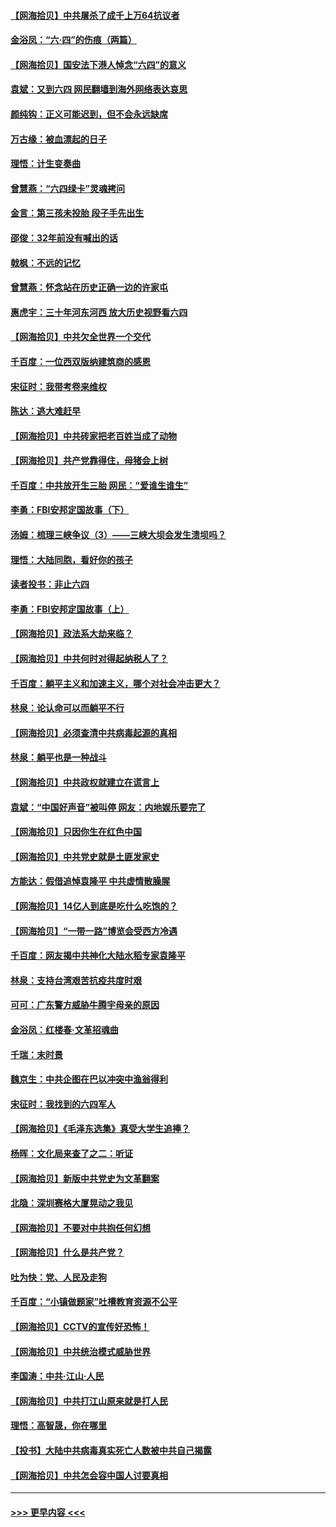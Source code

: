 #### [【网海拾贝】中共屠杀了成千上万64抗议者](../pages/nsc993/n13002713.md?t=06071601) 
#### [金浴凤：“六·四”的伤痕（两篇）](../pages/nsc993/n13001719.md?t=06071601) 
#### [【网海拾贝】国安法下港人悼念“六四”的意义](../pages/nsc993/n13001039.md?t=06071601) 
#### [袁斌：又到六四 网民翻墙到海外网络表达哀思](../pages/nsc993/n13000995.md?t=06071601) 
#### [颜纯钩：正义可能迟到，但不会永远缺席](../pages/nsc993/n13000920.md?t=06071601) 
#### [万古缘：被血漂起的日子](../pages/nsc993/n13000914.md?t=06071601) 
#### [理悟：计生变奏曲](../pages/nsc993/n13000414.md?t=06071601) 
#### [曾慧燕：“六四绿卡”灵魂拷问](../pages/nsc993/n13000277.md?t=06071601) 
#### [金言：第三孩未投胎 段子手先出生](../pages/nsc993/n13000215.md?t=06071601) 
#### [邵俊：32年前没有喊出的话](../pages/nsc993/n13000181.md?t=06071601) 
#### [戟枫：不远的记忆](../pages/nsc993/n13000121.md?t=06071601) 
#### [曾慧燕：怀念站在历史正确一边的许家屯](../pages/nsc993/n13000073.md?t=06071601) 
#### [惠虎宇：三十年河东河西 放大历史视野看六四](../pages/nsc993/n13000018.md?t=06071601) 
#### [【网海拾贝】中共欠全世界一个交代](../pages/nsc993/n12998706.md?t=06071601) 
#### [千百度：一位西双版纳建筑商的感恩](../pages/nsc993/n12998487.md?t=06071601) 
#### [宋征时：我带考卷来维权](../pages/nsc993/n12994088.md?t=06071601) 
#### [陈达：逃大难赶早](../pages/nsc993/n12993569.md?t=06071601) 
#### [【网海拾贝】中共砖家把老百姓当成了动物](../pages/nsc993/n12993483.md?t=06071601) 
#### [【网海拾贝】共产党靠得住，母猪会上树](../pages/nsc993/n12990730.md?t=06071601) 
#### [千百度：中共放开生三胎 网民：“爱谁生谁生”](../pages/nsc993/n12990644.md?t=06071601) 
#### [李勇：FBI安邦定国故事（下）](../pages/nsc993/n12987854.md?t=06071601) 
#### [汤姆：梳理三峡争议（3）——三峡大坝会发生溃坝吗？](../pages/nsc993/n12989806.md?t=06071601) 
#### [理悟：大陆同胞，看好你的孩子](../pages/nsc993/n12989778.md?t=06071601) 
#### [读者投书：非止六四](../pages/nsc993/n12989673.md?t=06071601) 
#### [李勇：FBI安邦定国故事（上）](../pages/nsc993/n12987749.md?t=06071601) 
#### [【网海拾贝】政法系大劫来临？](../pages/nsc993/n12987596.md?t=06071601) 
#### [【网海拾贝】中共何时对得起纳税人了？](../pages/nsc993/n12985578.md?t=06071601) 
#### [千百度：躺平主义和加速主义，哪个对社会冲击更大？](../pages/nsc993/n12985512.md?t=06071601) 
#### [林泉：论认命可以而躺平不行](../pages/nsc993/n12985505.md?t=06071601) 
#### [【网海拾贝】必须查清中共病毒起源的真相](../pages/nsc993/n12984276.md?t=06071601) 
#### [林泉：躺平也是一种战斗](../pages/nsc993/n12984194.md?t=06071601) 
#### [【网海拾贝】中共政权就建立在谎言上](../pages/nsc993/n12981880.md?t=06071601) 
#### [袁斌：“中国好声音”被叫停 网友：内地娱乐要完了](../pages/nsc993/n12981826.md?t=06071601) 
#### [【网海拾贝】只因你生在红色中国](../pages/nsc993/n12979096.md?t=06071601) 
#### [【网海拾贝】中共党史就是土匪发家史](../pages/nsc993/n12976478.md?t=06071601) 
#### [方能达：假借追悼袁隆平 中共虚情散臊腥](../pages/nsc993/n12976396.md?t=06071601) 
#### [【网海拾贝】14亿人到底是吃什么吃饱的？](../pages/nsc993/n12974125.md?t=06071601) 
#### [【网海拾贝】“一带一路”博览会受西方冷遇](../pages/nsc993/n12971787.md?t=06071601) 
#### [千百度：网友揭中共神化大陆水稻专家袁隆平](../pages/nsc993/n12971733.md?t=06071601) 
#### [林泉：支持台湾艰苦抗疫共度时艰](../pages/nsc993/n12971350.md?t=06071601) 
#### [可可：广东警方威胁牛腾宇母亲的原因](../pages/nsc993/n12971100.md?t=06071601) 
#### [金浴凤：红楼春·文革招魂曲](../pages/nsc993/n12970354.md?t=06071601) 
#### [千瑞：末时景](../pages/nsc993/n12970337.md?t=06071601) 
#### [魏京生：中共企图在巴以冲突中渔翁得利](../pages/nsc993/n12970286.md?t=06071601) 
#### [宋征时：我找到的六四军人](../pages/nsc993/n12970213.md?t=06071601) 
#### [【网海拾贝】《毛泽东选集》真受大学生追捧？](../pages/nsc993/n12968779.md?t=06071601) 
#### [杨晖：文化局来查了之二：听证](../pages/nsc993/n12966528.md?t=06071601) 
#### [【网海拾贝】新版中共党史为文革翻案](../pages/nsc993/n12967526.md?t=06071601) 
#### [北隐：深圳赛格大厦晃动之我见](../pages/nsc993/n12967393.md?t=06071601) 
#### [【网海拾贝】不要对中共抱任何幻想](../pages/nsc993/n12965222.md?t=06071601) 
#### [【网海拾贝】什么是共产党？](../pages/nsc993/n12962781.md?t=06071601) 
#### [吐为快：党、人民及走狗](../pages/nsc993/n12962747.md?t=06071601) 
#### [千百度：“小镇做题家”吐槽教育资源不公平](../pages/nsc993/n12962705.md?t=06071601) 
#### [【网海拾贝】CCTV的宣传好恐怖！](../pages/nsc993/n12959984.md?t=06071601) 
#### [【网海拾贝】中共统治模式威胁世界](../pages/nsc993/n12957622.md?t=06071601) 
#### [李国涛：中共‧江山‧人民](../pages/nsc993/n12957502.md?t=06071601) 
#### [【网海拾贝】中共打江山原来就是打人民](../pages/nsc993/n12954345.md?t=06071601) 
#### [理悟：高智晟，你在哪里](../pages/nsc993/n12953115.md?t=06071601) 
#### [【投书】大陆中共病毒真实死亡人数被中共自己揭露](../pages/nsc993/n12953050.md?t=06071601) 
#### [【网海拾贝】中共怎会容中国人讨要真相](../pages/nsc993/n12952161.md?t=06071601) 

----
#### [ >>> 更早内容 <<< ](../indexes/nsc993-earlier.md)
